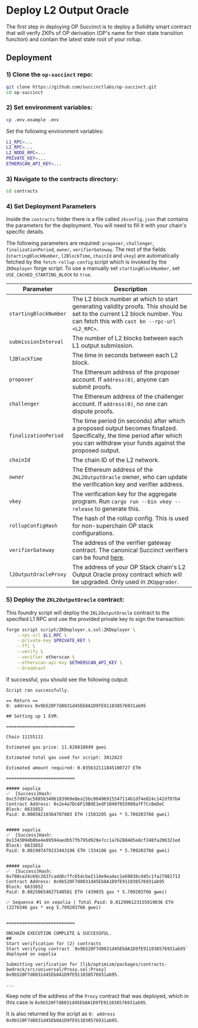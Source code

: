 # Deploy L2 Output Oracle

The first step in deploying OP Succinct is to deploy a Solidity smart contract that will verify ZKPs of OP derivation (OP's name for their state transition function) and contain the latest state root of your rollup.


## Deployment

### 1) Clone the `op-succinct` repo:

```bash
git clone https://github.com/succinctlabs/op-succinct.git
cd op-succinct
```

### 2) Set environment variables:

```bash
cp .env.example .env
```

Set the following environment variables:

```bash
L1_RPC=...
L2_RPC=...
L2_NODE_RPC=...
PRIVATE_KEY=...
ETHERSCAN_API_KEY=...
```

### 3) Navigate to the contracts directory:

```bash
cd contracts
```

### 4) Set Deployment Parameters

Inside the `contracts` folder there is a file called `zkconfig.json` that contains the parameters for the deployment. You will need to fill it with your chain's specific details.

The following parameters are required: `proposer`, `challenger`, `finalizationPeriod`, `owner`, `verifierGateway`. The rest of the fields (`startingBlockNumber`, `l2BlockTime`, `chainId` and `vkey`) are automatically fetched by the `fetch-rollup-config` script which is invoked by the `ZKDeployer` forge script. To use a manually set `startingBlockNumber`, set `USE_CACHED_STARTING_BLOCK` to `true`.


| Parameter | Description |
|-----------|-------------|
| `startingBlockNumber` | The L2 block number at which to start generating validity proofs. This should be set to the current L2 block number. You can fetch this with `cast bn --rpc-url <L2_RPC>`. |
| `submissionInterval` | The number of L2 blocks between each L1 output submission. |
| `l2BlockTime` | The time in seconds between each L2 block. |
| `proposer` | The Ethereum address of the proposer account. If `address(0)`, anyone can submit proofs. |
| `challenger` | The Ethereum address of the challenger account. If `address(0)`, no one can dispute proofs. |
| `finalizationPeriod` | The time period (in seconds) after which a proposed output becomes finalized. Specifically, the time period after which you can withdraw your funds against the proposed output. |
| `chainId` | The chain ID of the L2 network. |
| `owner` | The Ethereum address of the `ZKL2OutputOracle` owner, who can update the verification key and verifier address. |
| `vkey` | The verification key for the aggregate program. Run `cargo run --bin vkey --release` to generate this. |
| `rollupConfigHash` | The hash of the rollup config. This is used for non-superchain OP stack configurations. |
| `verifierGateway` | The address of the verifier gateway contract. The canonical Succinct verifiers can be found [here](https://docs.succinct.xyz/onchain-verification/contract-addresses.html). |
| `l2OutputOracleProxy` | The address of your OP Stack chain's L2 Output Oracle proxy contract which will be upgraded. Only used in `ZKUpgrader`. |

### 5) Deploy the `ZKL2OutputOracle` contract:

This foundry script will deploy the `ZKL2OutputOracle` contract to the specified L1 RPC and use the provided private key to sign the transaction:

```bash
forge script script/ZKDeployer.s.sol:ZKDeployer \
    --rpc-url $L1_RPC \
    --private-key $PRIVATE_KEY \
    --ffi \
    --verify \
    --verifier etherscan \
    --etherscan-api-key $ETHERSCAN_API_KEY \
    --broadcast
```

If successful, you should see the following output:

```
Script ran successfully.

== Return ==
0: address 0x9b520F7d8031d45Eb8A1D9fE911038576931ab95

## Setting up 1 EVM.

==========================

Chain 11155111

Estimated gas price: 11.826818849 gwei

Estimated total gas used for script: 3012823

Estimated amount required: 0.035632111845100727 ETH

==========================

##### sepolia
✅  [Success]Hash: 0xc57d97ac588563406183969e8ea15bc06496915547114b1df4e024c142df07b4
Contract Address: 0x2e4a7Dc6F19BdE1edF1040f855909afF7CcBeDeC
Block: 6633852
Paid: 0.00858210364707003 ETH (1503205 gas * 5.709203766 gwei)


##### sepolia
✅  [Success]Hash: 0x1343094b0be4e89594aedb57fb795d920e7cc1a76288485e8cf248fa206321ed
Block: 6633852
Paid: 0.001907479233443196 ETH (334106 gas * 5.709203766 gwei)


##### sepolia
✅  [Success]Hash: 0x708ce24c69c2637cadd6cffc654cbe2114e9ea4ec1e69838cd45c1fa27981713
Contract Address: 0x9b520F7d8031d45Eb8A1D9fE911038576931ab95
Block: 6633852
Paid: 0.00250654027540581 ETH (439035 gas * 5.709203766 gwei)

✅ Sequence #1 on sepolia | Total Paid: 0.012996123155919036 ETH (2276346 gas * avg 5.709203766 gwei)
                                                                                                          

==========================

ONCHAIN EXECUTION COMPLETE & SUCCESSFUL.
##
Start verification for (2) contracts
Start verifying contract `0x9b520F7d8031d45Eb8A1D9fE911038576931ab95` deployed on sepolia

Submitting verification for [lib/optimism/packages/contracts-bedrock/src/universal/Proxy.sol:Proxy] 0x9b520F7d8031d45Eb8A1D9fE911038576931ab95.

...
```

Keep note of the address of the `Proxy` contract that was deployed, which in this case is `0x9b520F7d8031d45Eb8A1D9fE911038576931ab95`. 

It is also returned by the script as `0: address 0x9b520F7d8031d45Eb8A1D9fE911038576931ab95`. 